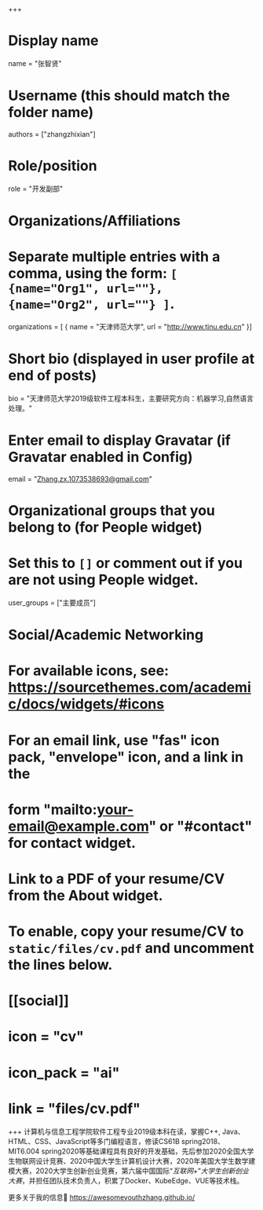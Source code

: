 +++

# Display name

name = "张智贤"

# Username (this should match the folder name)

authors = ["zhangzhixian"]

# Role/position

role = "开发副部"

# Organizations/Affiliations

#   Separate multiple entries with a comma, using the form: `[ {name="Org1", url=""}, {name="Org2", url=""} ]`.

organizations = [ { name = "天津师范大学", url = "http://www.tjnu.edu.cn" }]

# Short bio (displayed in user profile at end of posts)

bio = "天津师范大学2019级软件工程本科生，主要研究方向：机器学习,自然语言处理。"

# Enter email to display Gravatar (if Gravatar enabled in Config)

email = "Zhang.zx.1073538693@gmail.com"

# Organizational groups that you belong to (for People widget)

#   Set this to `[]` or comment out if you are not using People widget.

user_groups = ["主要成员"]

# Social/Academic Networking

# For available icons, see: https://sourcethemes.com/academic/docs/widgets/#icons

#   For an email link, use "fas" icon pack, "envelope" icon, and a link in the

#   form "mailto:your-email@example.com" or "#contact" for contact widget.

# Link to a PDF of your resume/CV from the About widget.

# To enable, copy your resume/CV to `static/files/cv.pdf` and uncomment the lines below.

# [[social]]

#   icon = "cv"

#   icon_pack = "ai"

#   link = "files/cv.pdf"

+++
计算机与信息工程学院软件工程专业2019级本科在读，掌握C++, Java、HTML、CSS、JavaScript等多门编程语言，修读CS61B spring2018、MIT6.004 spring2020等基础课程具有良好的开发基础，先后参加2020全国大学生物联网设计竞赛、2020中国大学生计算机设计大赛，2020年美国大学生数学建模大赛，2020大学生创新创业竞赛，第六届中国国际“*互联网+*”*大学生创新创业大赛*，并担任团队技术负责人，积累了Docker、KubeEdge、VUE等技术栈。

更多关于我的信息:link: https://awesomeyouthzhang.github.io/
